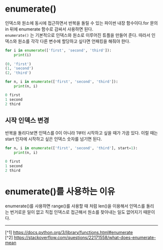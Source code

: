 # enumerate()
인덱스와 원소에 동시에 접근하면서 반복을 돌릴 수 있는 파이썬 내장 함수이다.for 문의 in 뒤에 enumerate 함수로 감싸서 사용하면 된다.<br>
`enumerate()` 는 기본적으로 인덱스와 원소로 이루어진 튜플을 만들어 준다. 따라서 인덱스와 원소를 각각 다른 변수에 할당하고 싶다면 언패킹을 해줘야 한다.

```python
for i in enumerate(['first', 'second', 'third']):
    print(i)
    
(0, 'first')
(1, 'second')
(2, 'third')
```

```python
for n, i in enumerate(['first', 'second', 'third']):
    print(n, i)

0 first
1 second
2 third
```

## 시작 인덱스 변경
반복을 돌리다보면 인덱스를 0이 아니라 1부터 시작하고 싶을 때가 가끔 있다. 이럴 때는 start 인자에 시작하고 싶은 인덱스 숫자를 넘기면 된다.

```python
for n, i in enumerate(['first', 'second', 'third'], start=1):
    print(n, i)

0 first
1 second
2 third
```

# enumerate()를 사용하는 이유
enumerate()를 사용하면 range()를 사용할 때 처럼 len()을 이용해서 인덱스를 돌리는 번거로운 일이 없고 직접 인덱스로 접근해서 원소를 찾아내는 일도 없어지기 때문이다.

---

[^1] https://docs.python.org/3/library/functions.html#enumerate<br>
[^2] https://stackoverflow.com/questions/22171558/what-does-enumerate-mean
